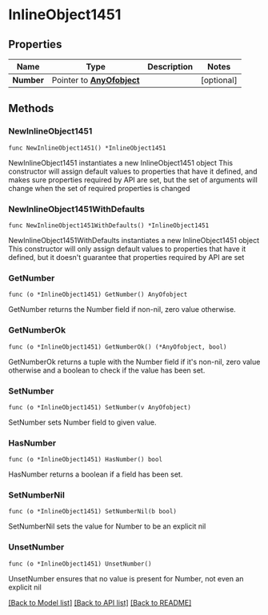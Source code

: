 # InlineObject1451

## Properties

Name | Type | Description | Notes
------------ | ------------- | ------------- | -------------
**Number** | Pointer to [**AnyOfobject**](anyOf&lt;object&gt;.md) |  | [optional] 

## Methods

### NewInlineObject1451

`func NewInlineObject1451() *InlineObject1451`

NewInlineObject1451 instantiates a new InlineObject1451 object
This constructor will assign default values to properties that have it defined,
and makes sure properties required by API are set, but the set of arguments
will change when the set of required properties is changed

### NewInlineObject1451WithDefaults

`func NewInlineObject1451WithDefaults() *InlineObject1451`

NewInlineObject1451WithDefaults instantiates a new InlineObject1451 object
This constructor will only assign default values to properties that have it defined,
but it doesn't guarantee that properties required by API are set

### GetNumber

`func (o *InlineObject1451) GetNumber() AnyOfobject`

GetNumber returns the Number field if non-nil, zero value otherwise.

### GetNumberOk

`func (o *InlineObject1451) GetNumberOk() (*AnyOfobject, bool)`

GetNumberOk returns a tuple with the Number field if it's non-nil, zero value otherwise
and a boolean to check if the value has been set.

### SetNumber

`func (o *InlineObject1451) SetNumber(v AnyOfobject)`

SetNumber sets Number field to given value.

### HasNumber

`func (o *InlineObject1451) HasNumber() bool`

HasNumber returns a boolean if a field has been set.

### SetNumberNil

`func (o *InlineObject1451) SetNumberNil(b bool)`

 SetNumberNil sets the value for Number to be an explicit nil

### UnsetNumber
`func (o *InlineObject1451) UnsetNumber()`

UnsetNumber ensures that no value is present for Number, not even an explicit nil

[[Back to Model list]](../README.md#documentation-for-models) [[Back to API list]](../README.md#documentation-for-api-endpoints) [[Back to README]](../README.md)


